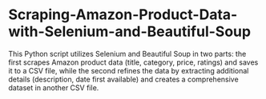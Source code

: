 # Scraping-Amazon-Product-Data-with-Selenium-and-Beautiful-Soup
This Python script utilizes Selenium and Beautiful Soup in two parts: the first scrapes Amazon product data (title, category, price, ratings) and saves it to a CSV file, while the second refines the data by extracting additional details (description, date first available) and creates a comprehensive dataset in another CSV file.
